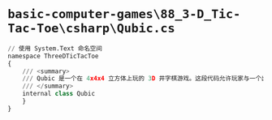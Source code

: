 # `basic-computer-games\88_3-D_Tic-Tac-Toe\csharp\Qubic.cs`

```py
// 使用 System.Text 命名空间
namespace ThreeDTicTacToe
{
    /// <summary>
    /// Qubic 是一个在 4x4x4 立方体上玩的 3D 井字棋游戏。这段代码允许玩家与一个出人意料地难以击败的确定性 AI 进行竞争。
    /// </summary>
    internal class Qubic
    }
}
```